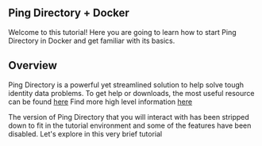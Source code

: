 
## Ping Directory + Docker
Welcome to this tutorial!
Here you are going to learn how to start Ping Directory in Docker and get familiar with its basics.

## Overview
Ping Directory is a powerful yet streamlined solution to help solve tough identity data problems.
To get help or downloads, the most useful resource can be found [here](https://support.pingidentity.com/s/pingdirectory-help)
Find more high level information [here](https://www.pingidentity.com/en/platform/directory/directory-overview.html)

The version of Ping Directory that you will interact with has been stripped down to fit in the tutorial environment and some of the features have been disabled.
Let's explore in this very brief tutorial